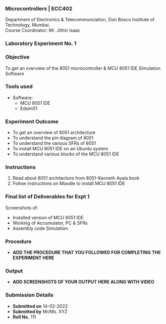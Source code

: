 ### Microcontrollers | ECC402 
Department of Electronics & Telecommunciation, 
Don Bosco Institute of Technology, Mumbai.  
Course Coordinator: Mr. Jithin Isaac

### Laboratory Experiment No. 1
 
### Objective  
To get an overview of the 8051 microcontroller & MCU 8051 IDE Simulation Software
 
### Tools used  
- Software: 
  - MCU 8051 IDE
  - Edsim51

### Experiment Outcome
- To get an overview of 8051 architecture
- To understand the pin diagram of 8051
- To understand the various SFRs of 8051
- To install MCU 8051 IDE on an Ubuntu system
- To understand various blocks of the MCU 8051 IDE

### Instructions

1. Read about 8051 architecture from 8051-Kenneth Ayala book
2. Follow instructions on Moodle to install MCU 8051 IDE

### Final list of Deliverables for Expt 1

Screenshots of:
- Installed version of MCU 8051 IDE
- Working of Accumulator, PC & SFRs
- Assembly code Simulation

### Procedure 
- **ADD THE PROCEDURE THAT YOU FOLLOWED FOR COMPLETING THE EXPERIMENT HERE**

### Output
- **ADD SCREENSHOTS OF YOUR OUTPUT HERE ALONG WITH VIDEO**  

### Submission Details
- **Submitted on** 14-02-2022
- **Submitted by** Mr/Ms. XYZ
- **Roll No.** 111
